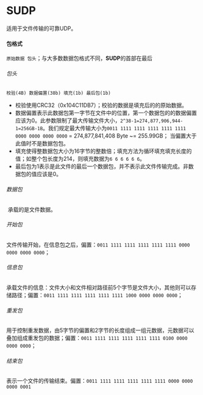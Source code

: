# SUDP

适用于文件传输的可靠UDP。

#### 包格式

​      `原始数据 包头`；与大多数数据包格式不同，**SUDP**的首部在最后

###### 包头

`校验(4B) 数据偏置(38b) 填充(1b) 最后包(1b)`

- 校验使用CRC32（0x104C11DB7）；校验的数据是填充后的的原始数据。
- 数据偏置表示此数据包第一字节在文件中的位置，第一个数据包的的数据偏置应该为0。此参数限制了最大传输文件大小，`2^38-1=274,877,906,944-1=256GB-1B`。我们规定最大传输大小为`0011 1111 1111 1111 1111 1111 0000 0000 0000 0000` = 274,877,841,408 Byte ~= 255.99GB； 当偏置大于此值时不是数据包包。
- 填充使得整数据包大小为16字节的整数倍；填充方法为循环填充填充长度的值；如整个包长度为214，则填充数据为`6 6 6 6 6 6`。
- 最后包为1表示是此文件的最后一个数据包，并不表示此文件传输完成。非数据包的值应该是0。

###### 数据包

​    承载的是文件数据。

###### 开始包

​    文件传输开始，在信息包之后，偏置：`0011 1111 1111 1111 1111 1111 0000 0000 0000 0000`；

###### 信息包

​    承载文件的信息：文件大小和文件相对路径前5个字节是文件大小，其他则可以存储路径；偏置：`0011 1111 1111 1111 1111 1111 1000 0000 0000 0000`；

###### 重发包

   用于控制重发数据，由5字节的偏置和2字节的长度组成一组元数据，元数据可以叠加组成重发包的数据；偏置：`0011 1111 1111 1111 1111 1111 0100 0000 0000 0000`；

###### 结束包

   表示一个文件的传输结束。偏置：`0011 1111 1111 1111 1111 1111 0000 0000 0000 0001`

